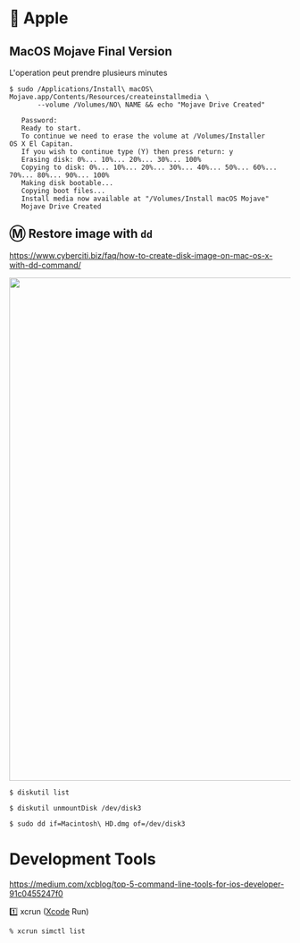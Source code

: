 # :green_apple: Apple


## MacOS Mojave Final Version

L'operation peut prendre plusieurs minutes

```
$ sudo /Applications/Install\ macOS\ Mojave.app/Contents/Resources/createinstallmedia \
       --volume /Volumes/NO\ NAME && echo "Mojave Drive Created"
```

       Password:
       Ready to start.
       To continue we need to erase the volume at /Volumes/Installer OS X El Capitan.
       If you wish to continue type (Y) then press return: y
       Erasing disk: 0%... 10%... 20%... 30%... 100%
       Copying to disk: 0%... 10%... 20%... 30%... 40%... 50%... 60%... 70%... 80%... 90%... 100%
       Making disk bootable...
       Copying boot files...
       Install media now available at "/Volumes/Install macOS Mojave"
       Mojave Drive Created


## :m: Restore image with `dd`

https://www.cyberciti.biz/faq/how-to-create-disk-image-on-mac-os-x-with-dd-command/

<image src="images/WhichBay.png" width="600" height="900"></image>


```
$ diskutil list
```

```
$ diskutil unmountDisk /dev/disk3
```

```
$ sudo dd if=Macintosh\ HD.dmg of=/dev/disk3
```





# Development Tools

https://medium.com/xcblog/top-5-command-line-tools-for-ios-developer-91c0455247f0

:one: xcrun ([Xcode](https://developer.apple.com/xcode/) Run)

```
% xcrun simctl list
```

